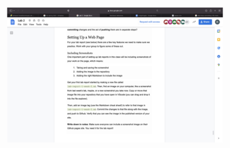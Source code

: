 ![Image](https://github.com/Rudra17381/cse15l-lab-reports/blob/c723367ad687ae38a6f2d41ed92e1bda7d0d5d97/95ADA822-49E8-4BD5-A135-7C4889196355.jpeg)
